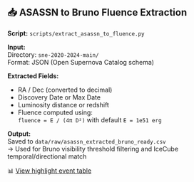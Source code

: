 ## 📥 ASASSN to Bruno Fluence Extraction

**Script:** `scripts/extract_asassn_to_fluence.py`

**Input:**  
Directory: `sne-2020-2024-main/`  
Format: JSON (Open Supernova Catalog schema)

**Extracted Fields:**  
- RA / Dec (converted to decimal)
- Discovery Date or Max Date
- Luminosity distance or redshift
- Fluence computed using:  
  `fluence = E / (4π D²)` with default `E = 1e51 erg`

**Output:**  
Saved to `data/raw/asassn_extracted_bruno_ready.csv`  
→ Used for Bruno visibility threshold filtering and IceCube temporal/directional match

📊 [View highlight event table](docs/bruno_highlighted_events.md)
